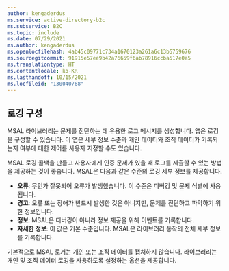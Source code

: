 ```yaml
---
author: kengaderdus
ms.service: active-directory-b2c
ms.subservice: B2C
ms.topic: include
ms.date: 07/29/2021
ms.author: kengaderdus
ms.openlocfilehash: 4ab45c09771c734a1670123a261a6c13b5759676
ms.sourcegitcommit: 91915e57ee9b42a76659f6ab78916ccba517e0a5
ms.translationtype: HT
ms.contentlocale: ko-KR
ms.lasthandoff: 10/15/2021
ms.locfileid: "130040768"
---
```

## <a name="configure-logging"></a>로깅 구성

MSAL 라이브러리는 문제를 진단하는 데 유용한 로그 메시지를 생성합니다. 앱은 로깅을 구성할 수 있습니다. 이 앱은 세부 정보 수준과 개인 데이터와 조직 데이터가 기록되는지 여부에 대한 제어를 사용자 지정할 수도 있습니다. 

MSAL 로깅 콜백을 만들고 사용자에게 인증 문제가 있을 때 로그를 제출할 수 있는 방법을 제공하는 것이 좋습니다. MSAL은 다음과 같은 수준의 로깅 세부 정보를 제공합니다.

- **오류**: 무언가 잘못되어 오류가 발생했습니다. 이 수준은 디버깅 및 문제 식별에 사용됩니다.
- **경고**: 오류 또는 장애가 반드시 발생한 것은 아니지만, 문제를 진단하고 파악하기 위한 정보입니다.
- **정보**: MSAL은 디버깅이 아니라 정보 제공을 위해 이벤트를 기록합니다.
- **자세한 정보**: 이 값은 기본 수준입니다. MSAL은 라이브러리 동작의 전체 세부 정보를 기록합니다.

기본적으로 MSAL 로거는 개인 또는 조직 데이터를 캡처하지 않습니다. 라이브러리는 개인 및 조직 데이터 로깅을 사용하도록 설정하는 옵션을 제공합니다.
